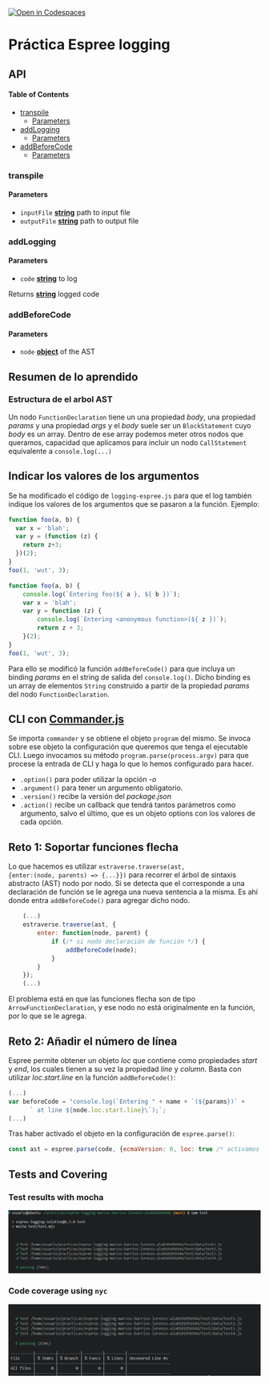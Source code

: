 [![Open in Codespaces](https://classroom.github.com/assets/launch-codespace-f4981d0f882b2a3f0472912d15f9806d57e124e0fc890972558857b51b24a6f9.svg)](https://classroom.github.com/open-in-codespaces?assignment_repo_id=10326843)

# Práctica Espree logging

## API

<!-- Generated by documentation.js. Update this documentation by updating the source code. -->

#### Table of Contents

*   [transpile](#transpile)
    *   [Parameters](#parameters)
*   [addLogging](#addlogging)
    *   [Parameters](#parameters-1)
*   [addBeforeCode](#addbeforecode)
    *   [Parameters](#parameters-2)

### transpile

#### Parameters

*   `inputFile` **[string](https://developer.mozilla.org/docs/Web/JavaScript/Reference/Global_Objects/String)** path to input file
*   `outputFile` **[string](https://developer.mozilla.org/docs/Web/JavaScript/Reference/Global_Objects/String)** path to output file

### addLogging

#### Parameters

*   `code` **[string](https://developer.mozilla.org/docs/Web/JavaScript/Reference/Global_Objects/String)** to log

Returns **[string](https://developer.mozilla.org/docs/Web/JavaScript/Reference/Global_Objects/String)** logged code

### addBeforeCode

#### Parameters

*   `node` **[object](https://developer.mozilla.org/docs/Web/JavaScript/Reference/Global_Objects/Object)** of the AST

## Resumen de lo aprendido

### Estructura de el arbol AST

Un nodo <code>FunctionDeclaration</code> tiene un una propiedad *body*, una propiedad *params* y una propiedad *args* y el *body* suele ser un <code>BlockStatement</code> cuyo *body* es un array. Dentro de ese array podemos meter otros nodos que queramos, capacidad que aplicamos para incluir un nodo <code>CallStatement</code> equivalente a <code>console.log(...)</code>

## Indicar los valores de los argumentos

Se ha modificado el código de `logging-espree.js` para que el log también indique los valores de los argumentos que se pasaron a la función.
Ejemplo:

```javascript
function foo(a, b) {
  var x = 'blah';
  var y = (function (z) {
    return z+3;
  })(2);
}
foo(1, 'wut', 3);
```

```javascript
function foo(a, b) {
    console.log(`Entering foo(${ a }, ${ b })`);
    var x = 'blah';
    var y = function (z) {
        console.log(`Entering <anonymous function>(${ z })`);
        return z + 3;
    }(2);
}
foo(1, 'wut', 3);
```

Para ello se modificó la función <code>addBeforeCode()</code> para que incluya un binding *params* en el string de salida del <code>console.log()</code>. Dicho binding es un array de elementos <code>String</code> construido a partir de la propiedad *params* del nodo <code>FunctionDeclaration</code>.

## CLI con [Commander.js](https://www.npmjs.com/package/commander)

Se importa <code>commander</code> y se obtiene el objeto <code>program</code> del mismo. Se invoca sobre ese objeto la configuración que queremos que tenga el ejecutable CLI. Luego invocamos su método <code>program.parse(process.argv)</code> para que procese la entrada de CLI y haga lo que lo hemos configurado para hacer.

*   <code>.option()</code> para poder utilizar la opción *-o*
*   <code>.argument()</code> para tener un argumento obligatorio.
*   <code>.version()</code> recibe la versión del *package.json*
*   <code>.action()</code> recibe un callback que tendrá tantos parámetros como argumento, salvo el último, que es un objeto options con los valores de cada opción.

## Reto 1: Soportar funciones flecha

Lo que hacemos es utilizar <code>estraverse.traverse(ast, {enter:(node, parents) => {...}})</code> para recorrer el árbol de sintaxis abstracto (AST) nodo por nodo. Si se detecta que el corresponde a una declaración de función se le agrega una nueva sentencia a la misma. Es ahí donde entra <code>addBeforeCode()</code> para agregar dicho nodo.

```js
    (...)
    estraverse.traverse(ast, {
        enter: function(node, parent) {
            if (/* si nodo declaración de función */) {
                addBeforeCode(node);
            }
        }
    });
    (...)
```

El problema está en que las funciones flecha son de tipo <code>ArrowFunctionDeclaration</code>, y ese nodo no está originalmente en la función, por lo que se le agrega.

## Reto 2: Añadir el número de línea

Espree permite obtener un objeto *loc* que contiene como propiedades *start* y *end*, los cuales tienen a su vez la propiedad *line* y *column*. Basta con utilizar *loc.start.line* en la función <code>addBeforeCode()</code>:

```js
(...)
var beforeCode = "console.log(`Entering " + name + `(${params})` +
      ` at line ${node.loc.start.line}\`);`;
(...)
```

Tras haber activado el objeto en la configuración de <code>espree.parse()</code>:

```js
const ast = espree.parse(code, {ecmaVersion: 6, loc: true /* activamos el objeto loc */});
```

## Tests and Covering

### Test results with mocha

![sucessful test](docs/successful_test.PNG)

### Code coverage using <code>nyc</code>

![nyc result](docs/nyc.PNG)
